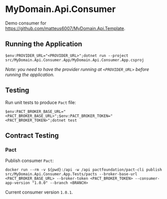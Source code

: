 # MyDomain.Api.Consumer

Demo consumer for https://github.com/matteus6007/MyDomain.Api.Template.

## Running the Application

```shell
$env:PROVIDER_URL="<PROVIDER_URL>";dotnet run --project src/MyDomain.Api.Consumer.App/MyDomain.Api.Consumer.App.csproj
```

_Note: you need to have the provider running at `<PROVIDER_URL>` before running the application._

## Testing

Run unit tests to produce `Pact` file:

```shell
$env:PACT_BROKER_BASE_URL="<PACT_BROKER_BASE_URL>";$env:PACT_BROKER_TOKEN="<PACT_BROKER_TOKEN>";dotnet test
```

## Contract Testing

### Pact

Publish consumer `Pact`:

```shell
docker run --rm -v ${pwd}:/api -w /api pactfoundation/pact-cli publish src/MyDomain.Api.Consumer.App.Tests/pacts --broker-base-url <PACT_BROKER_BASE_URL> --broker-token <PACT_BROKER_TOKEN> --consumer-app-version "1.0.0" --branch <BRANCH>
```

Current consumer version `1.0.1`.

